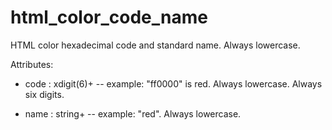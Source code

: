 # html_color_code_name

HTML color hexadecimal code and standard name. Always lowercase.

Attributes:

* code : xdigit(6)+ -- example: "ff0000" is red. Always lowercase. Always six digits.

* name : string+ -- example: "red". Always lowercase.
